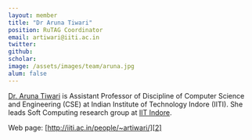 ```yaml
---
layout: member
title: "Dr Aruna Tiwari"
position: RuTAG Coordinator
email: artiwari@iiti.ac.in
twitter: 
github: 
scholar: 
image: /assets/images/team/aruna.jpg
alum: false
---
```

[Dr.  Aruna  Tiwari][1]  is  Assistant  Professor of Discipline  of  Computer Science  and Engineering  (CSE) at  Indian  Institute  of Technology  Indore  (IITI). She  leads  Soft Computing research group at [IIT Indore][1]. <br/>

Web page: [http://iiti.ac.in/people/~artiwari/][2]

[1]: http://cse.iiti.ac.in
[2]: http://iiti.ac.in/people/~artiwari/

